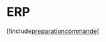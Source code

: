 # ERP

[!include[preparationcommande](erp.preparationcommande.autogen.md)]













































































